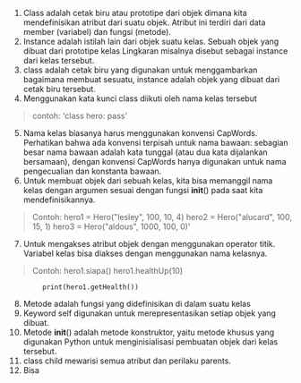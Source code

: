 1. Class adalah cetak biru atau prototipe dari objek dimana kita mendefinisikan atribut dari suatu objek. Atribut ini terdiri dari data member (variabel) dan fungsi (metode).
2. Instance adalah istilah lain dari objek suatu kelas. Sebuah objek yang dibuat dari prototipe kelas Lingkaran misalnya disebut sebagai instance dari kelas tersebut.
3. class adalah cetak biru yang digunakan untuk menggambarkan bagaimana membuat sesuatu, instance adalah objek yang dibuat dari cetak biru tersebut.
4. Menggunakan kata kunci class diikuti oleh nama kelas tersebut
> contoh:   'class hero:
                pass'
5. Nama kelas biasanya harus menggunakan konvensi CapWords. Perhatikan bahwa ada konvensi terpisah untuk nama bawaan: sebagian besar nama bawaan adalah kata tunggal (atau dua kata dijalankan bersamaan), dengan konvensi CapWords hanya digunakan untuk nama pengecualian dan konstanta bawaan.
6. Untuk membuat objek dari sebuah kelas, kita bisa memanggil nama kelas dengan argumen sesuai dengan fungsi __init__() pada saat kita mendefinisikannya.
> Contoh:   hero1 = Hero("lesley", 100, 10, 4)
            hero2 = Hero("alucard", 100, 15, 1)
            hero3 = Hero("aldous", 1000, 100, 0)'
7. Untuk mengakses atribut objek dengan menggunakan operator titik. Variabel kelas bisa diakses dengan menggunakan nama kelasnya.
> Contoh:   hero1.siapa()
            hero1.healthUp(10)

            print(hero1.getHealth())
8. Metode adalah fungsi yang didefinisikan di dalam suatu kelas
9. Keyword self digunakan untuk merepresentasikan setiap objek yang dibuat.
10. Metode __init__() adalah metode konstruktor, yaitu metode khusus yang digunakan Python untuk menginisialisasi pembuatan objek dari kelas tersebut.
11. class child mewarisi semua atribut dan perilaku parents.
12. Bisa